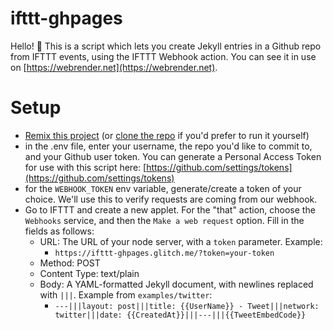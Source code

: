 # ifttt-ghpages

Hello! 👋 This is a script which lets you create Jekyll entries in a Github repo from IFTTT events, using the IFTTT Webhook action. You can see it in use on [https://webrender.net](https://webrender.net).

# Setup

* [Remix this project](https://glitch.com/~ifttt-ghpages) (or [clone the repo](https://github.com/webrender/ifttt-ghpages) if you'd prefer to run it yourself)
* in the .env file, enter your username, the repo you'd like to commit to, and your Github user token.  You can generate a Personal Access Token for use with this script here: [https://github.com/settings/tokens](https://github.com/settings/tokens)
* for the `WEBHOOK_TOKEN` env variable, generate/create a token of your choice.  We'll use this to verify requests are coming from our webhook.
* Go to IFTTT and create a new applet. For the "that" action, choose the `Webhooks` service, and then the `Make a web request` option.  Fill in the fields as follows:
  * URL: The URL of your node server, with a `token` parameter. Example:
    * `https://ifttt-ghpages.glitch.me/?token=your-token`
  * Method: POST
  * Content Type: text/plain
  * Body: A YAML-formatted Jekyll document, with newlines replaced with `|||`. Example from `examples/twitter`:
    * `---|||layout: post|||title: {{UserName}} - Tweet|||network: twitter|||date: {{CreatedAt}}|||---|||{{TweetEmbedCode}}`
